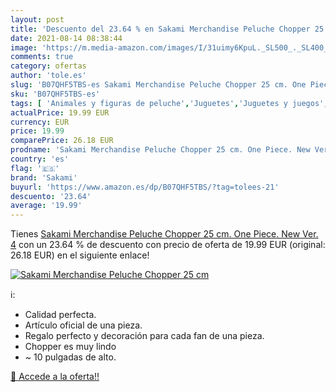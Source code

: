 ```yaml
---
layout: post
title: 'Descuento del 23.64 % en Sakami Merchandise Peluche Chopper 25 cm'
date: 2021-08-14 08:38:44
image: 'https://m.media-amazon.com/images/I/31uimy6KpuL._SL500_._SL400_.jpg'
comments: true
category: ofertas
author: 'tole.es'
slug: 'B07QHF5TBS-es Sakami Merchandise Peluche Chopper 25 cm. One Piece. New...'
sku: 'B07QHF5TBS-es'
tags: [ 'Animales y figuras de peluche','Juguetes','Juguetes y juegos','Peluches','peluche','sakami', ]
actualPrice: 19.99 EUR
currency: EUR
price: 19.99
comparePrice: 26.18 EUR
prodname: 'Sakami Merchandise Peluche Chopper 25 cm. One Piece. New Ver. 4'
country: 'es'
flag: '🇪🇸'
brand: 'Sakami'
buyurl: 'https://www.amazon.es/dp/B07QHF5TBS/?tag=tolees-21'
descuento: '23.64'
average: '19.99'
---
```


Tienes [Sakami Merchandise Peluche Chopper 25 cm. One Piece. New Ver. 4](https://www.amazon.es/dp/B07QHF5TBS/?tag=tolees-21) con un 23.64 % de descuento con precio de oferta de 19.99 EUR (original: 26.18 EUR) en el siguiente enlace!

[![Sakami Merchandise Peluche Chopper 25 cm](https://m.media-amazon.com/images/I/31uimy6KpuL._SL500_._SL400_.jpg)](https://www.amazon.es/dp/B07QHF5TBS/?tag=tolees-21)

ℹ️:

- Calidad perfecta.
- Artículo oficial de una pieza.
- Regalo perfecto y decoración para cada fan de una pieza.
- Chopper es muy lindo
- ~ 10 pulgadas de alto.

[🛒 Accede a la oferta!!](https://www.amazon.es/dp/B07QHF5TBS/?tag=tolees-21)
